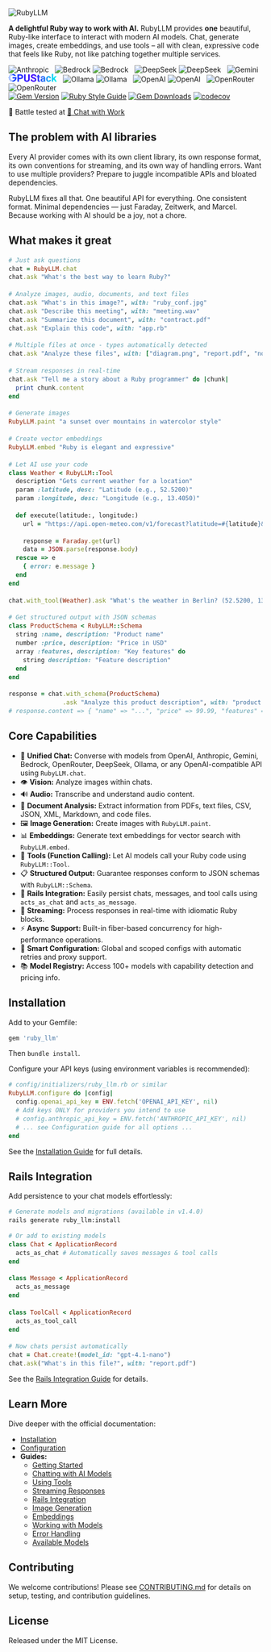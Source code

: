 <img src="/docs/assets/images/logotype.svg" alt="RubyLLM" height="120" width="250">

**A delightful Ruby way to work with AI.** RubyLLM provides **one** beautiful, Ruby-like interface to interact with modern AI models. Chat, generate images, create embeddings, and use tools – all with clean, expressive code that feels like Ruby, not like patching together multiple services.

<div class="provider-icons">
  <img src="https://registry.npmmirror.com/@lobehub/icons-static-svg/latest/files/icons/anthropic-text.svg" alt="Anthropic" class="logo-small">
  &nbsp;
  <img src="https://registry.npmmirror.com/@lobehub/icons-static-svg/latest/files/icons/bedrock-color.svg" alt="Bedrock" class="logo-medium">
  <img src="https://registry.npmmirror.com/@lobehub/icons-static-svg/latest/files/icons/bedrock-text.svg" alt="Bedrock" class="logo-small">
  &nbsp;
  <img src="https://registry.npmmirror.com/@lobehub/icons-static-svg/latest/files/icons/deepseek-color.svg" alt="DeepSeek" class="logo-medium">
  <img src="https://registry.npmmirror.com/@lobehub/icons-static-svg/latest/files/icons/deepseek-text.svg" alt="DeepSeek" class="logo-small">
  &nbsp;
  <img src="https://registry.npmmirror.com/@lobehub/icons-static-svg/latest/files/icons/gemini-brand-color.svg" alt="Gemini" class="logo-large">
  <br>
  <img src="https://raw.githubusercontent.com/gpustack/gpustack/main/docs/assets/gpustack-logo.png" alt="GPUStack" class="logo-medium" height="16">
  &nbsp;
  <img src="https://registry.npmmirror.com/@lobehub/icons-static-svg/latest/files/icons/ollama.svg" alt="Ollama" class="logo-medium">
  <img src="https://registry.npmmirror.com/@lobehub/icons-static-svg/latest/files/icons/ollama-text.svg" alt="Ollama" class="logo-medium">
  &nbsp;
  <img src="https://registry.npmmirror.com/@lobehub/icons-static-svg/latest/files/icons/openai.svg" alt="OpenAI" class="logo-medium">
  <img src="https://registry.npmmirror.com/@lobehub/icons-static-svg/latest/files/icons/openai-text.svg" alt="OpenAI" class="logo-medium">
  &nbsp;
  <img src="https://registry.npmmirror.com/@lobehub/icons-static-svg/latest/files/icons/openrouter.svg" alt="OpenRouter" class="logo-medium">
  <img src="https://registry.npmmirror.com/@lobehub/icons-static-svg/latest/files/icons/openrouter-text.svg" alt="OpenRouter" class="logo-small">
  &nbsp;
</div>

<div class="badge-container">
  <a href="https://badge.fury.io/rb/ruby_llm"><img src="https://badge.fury.io/rb/ruby_llm.svg" alt="Gem Version" /></a>
  <a href="https://github.com/testdouble/standard"><img src="https://img.shields.io/badge/code_style-standard-brightgreen.svg" alt="Ruby Style Guide" /></a>
  <a href="https://rubygems.org/gems/ruby_llm"><img alt="Gem Downloads" src="https://img.shields.io/gem/dt/ruby_llm"></a>
  <a href="https://codecov.io/gh/crmne/ruby_llm"><img src="https://codecov.io/gh/crmne/ruby_llm/branch/main/graph/badge.svg" alt="codecov" /></a>
</div>

🤺 Battle tested at [💬 Chat with Work](https://chatwithwork.com)

## The problem with AI libraries

Every AI provider comes with its own client library, its own response format, its own conventions for streaming, and its own way of handling errors. Want to use multiple providers? Prepare to juggle incompatible APIs and bloated dependencies.

RubyLLM fixes all that. One beautiful API for everything. One consistent format. Minimal dependencies — just Faraday, Zeitwerk, and Marcel. Because working with AI should be a joy, not a chore.

## What makes it great

```ruby
# Just ask questions
chat = RubyLLM.chat
chat.ask "What's the best way to learn Ruby?"

# Analyze images, audio, documents, and text files
chat.ask "What's in this image?", with: "ruby_conf.jpg"
chat.ask "Describe this meeting", with: "meeting.wav"
chat.ask "Summarize this document", with: "contract.pdf"
chat.ask "Explain this code", with: "app.rb"

# Multiple files at once - types automatically detected
chat.ask "Analyze these files", with: ["diagram.png", "report.pdf", "notes.txt"]

# Stream responses in real-time
chat.ask "Tell me a story about a Ruby programmer" do |chunk|
  print chunk.content
end

# Generate images
RubyLLM.paint "a sunset over mountains in watercolor style"

# Create vector embeddings
RubyLLM.embed "Ruby is elegant and expressive"

# Let AI use your code
class Weather < RubyLLM::Tool
  description "Gets current weather for a location"
  param :latitude, desc: "Latitude (e.g., 52.5200)"
  param :longitude, desc: "Longitude (e.g., 13.4050)"

  def execute(latitude:, longitude:)
    url = "https://api.open-meteo.com/v1/forecast?latitude=#{latitude}&longitude=#{longitude}&current=temperature_2m,wind_speed_10m"

    response = Faraday.get(url)
    data = JSON.parse(response.body)
  rescue => e
    { error: e.message }
  end
end

chat.with_tool(Weather).ask "What's the weather in Berlin? (52.5200, 13.4050)"

# Get structured output with JSON schemas
class ProductSchema < RubyLLM::Schema
  string :name, description: "Product name"
  number :price, description: "Price in USD"
  array :features, description: "Key features" do
    string description: "Feature description"
  end
end

response = chat.with_schema(ProductSchema)
               .ask "Analyze this product description", with: "product.txt"
# response.content => { "name" => "...", "price" => 99.99, "features" => [...] }
```

## Core Capabilities

*   💬 **Unified Chat:** Converse with models from OpenAI, Anthropic, Gemini, Bedrock, OpenRouter, DeepSeek, Ollama, or any OpenAI-compatible API using `RubyLLM.chat`.
*   👁️ **Vision:** Analyze images within chats.
*   🔊 **Audio:** Transcribe and understand audio content.
*   📄 **Document Analysis:** Extract information from PDFs, text files, CSV, JSON, XML, Markdown, and code files.
*   🖼️ **Image Generation:** Create images with `RubyLLM.paint`.
*   📊 **Embeddings:** Generate text embeddings for vector search with `RubyLLM.embed`.
*   🔧 **Tools (Function Calling):** Let AI models call your Ruby code using `RubyLLM::Tool`.
*   📋 **Structured Output:** Guarantee responses conform to JSON schemas with `RubyLLM::Schema`.
*   🚂 **Rails Integration:** Easily persist chats, messages, and tool calls using `acts_as_chat` and `acts_as_message`.
*   🌊 **Streaming:** Process responses in real-time with idiomatic Ruby blocks.
*   ⚡ **Async Support:** Built-in fiber-based concurrency for high-performance operations.
*   🎯 **Smart Configuration:** Global and scoped configs with automatic retries and proxy support.
*   📚 **Model Registry:** Access 100+ models with capability detection and pricing info.

## Installation

Add to your Gemfile:
```ruby
gem 'ruby_llm'
```
Then `bundle install`.

Configure your API keys (using environment variables is recommended):
```ruby
# config/initializers/ruby_llm.rb or similar
RubyLLM.configure do |config|
  config.openai_api_key = ENV.fetch('OPENAI_API_KEY', nil)
  # Add keys ONLY for providers you intend to use
  # config.anthropic_api_key = ENV.fetch('ANTHROPIC_API_KEY', nil)
  # ... see Configuration guide for all options ...
end
```
See the [Installation Guide](https://rubyllm.com/installation) for full details.

## Rails Integration

Add persistence to your chat models effortlessly:

```bash
# Generate models and migrations (available in v1.4.0)
rails generate ruby_llm:install
```

```ruby
# Or add to existing models
class Chat < ApplicationRecord
  acts_as_chat # Automatically saves messages & tool calls
end

class Message < ApplicationRecord
  acts_as_message
end

class ToolCall < ApplicationRecord
  acts_as_tool_call
end

# Now chats persist automatically
chat = Chat.create!(model_id: "gpt-4.1-nano")
chat.ask("What's in this file?", with: "report.pdf")
```

See the [Rails Integration Guide](https://rubyllm.com/guides/rails) for details.

## Learn More

Dive deeper with the official documentation:

-   [Installation](https://rubyllm.com/installation)
-   [Configuration](https://rubyllm.com/configuration)
-   **Guides:**
    -   [Getting Started](https://rubyllm.com/guides/getting-started)
    -   [Chatting with AI Models](https://rubyllm.com/guides/chat)
    -   [Using Tools](https://rubyllm.com/guides/tools)
    -   [Streaming Responses](https://rubyllm.com/guides/streaming)
    -   [Rails Integration](https://rubyllm.com/guides/rails)
    -   [Image Generation](https://rubyllm.com/guides/image-generation)
    -   [Embeddings](https://rubyllm.com/guides/embeddings)
    -   [Working with Models](https://rubyllm.com/guides/models)
    -   [Error Handling](https://rubyllm.com/guides/error-handling)
    -   [Available Models](https://rubyllm.com/guides/available-models)

## Contributing

We welcome contributions! Please see [CONTRIBUTING.md](CONTRIBUTING.md) for details on setup, testing, and contribution guidelines.

## License

Released under the MIT License.